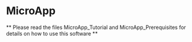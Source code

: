 # MicroApp

 **  Please read the files MicroApp_Tutorial and MicroApp_Prerequisites for details on how to use this software **
